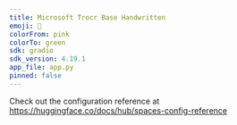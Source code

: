 ```yaml
---
title: Microsoft Trocr Base Handwritten
emoji: 🚀
colorFrom: pink
colorTo: green
sdk: gradio
sdk_version: 4.19.1
app_file: app.py
pinned: false
---
```


Check out the configuration reference at https://huggingface.co/docs/hub/spaces-config-reference
